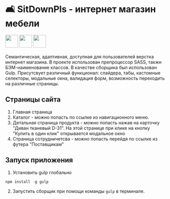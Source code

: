 # 🛋 SitDownPls - интернет магазин мебели
<div>
  <img widht="40" height="40" src="https://cdn.jsdelivr.net/gh/devicons/devicon/icons/html5/html5-plain-wordmark.svg" />
  <img widht="40" height="40" src="https://cdn.jsdelivr.net/gh/devicons/devicon/icons/sass/sass-original.svg" />
  <img widht="40" height="40" src="https://cdn.jsdelivr.net/gh/devicons/devicon/icons/gulp/gulp-plain.svg" />
</div><br>
Семантическая, адаптивная, доступная для пользователей верстка интернет магазина. В проекте использован препроцессор SASS, такжн БЭМ-наименование классов. В качестве сборщика был использован Gulp. Присутсвует различный функционал: слайдера, табы, кастомные селекторы, модальные окна, валидация форм, возможность переходить на различные страницы.

## Страницы сайта
1. Главная страница
2. Каталог - можно попасть по ссылке из навигационного меню.
3. Детальная страница продукта - можно попасть нажав на карточку "Диван тканевый D-31". На этой странице при клике на кнопку "Купить в один клик" открывается модальное окно
4. Страница сотрудничетсва - можно попасть перейдя по ссылке из футера "Поставщикам"

## Запуск приложения
1. Установить gulp глобально 
```javascript
npm install -g gulp
```
2. Запустить сборщик при помощи команды `gulp` в терминале. 
